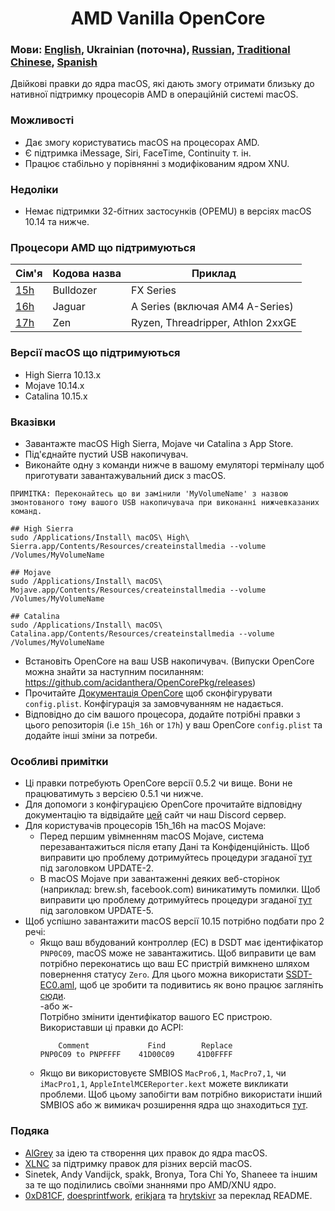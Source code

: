 <span align="center">
<h1>AMD Vanilla OpenCore</h1>
</span>

### Мови: [English](../README.md), Ukrainian (поточна), [Russian](languages/README_RUS.md), [Traditional Chinese](languages/README_CHT.md), [Spanish](languages/README_ES.md)
Двійкові правки до ядра macOS, які дають змогу отримати близьку до нативної підтримку процесорів AMD в операційній системі macOS.

### Можливості
- Дає змогу користуватись macOS на процесорах AMD.
- Є підтримка iMessage, Siri, FaceTime, Continuity т. ін.
- Працює стабільно у порівнянні з модифікованим ядром XNU.

### Недоліки
- Немає підтримки 32-бітних застосунків (OPEMU) в версіях macOS 10.14 та нижче.

### Процесори AMD що підтримуються
| Сім'я | Кодова назва | Приклад |
|--------|---------|----------|
|   [15h](https://github.com/AMD-OSX/AMD_Vanilla/tree/opencore/15h_16h)  | Bulldozer | FX Series|
|   [16h](https://github.com/AMD-OSX/AMD_Vanilla/tree/opencore/15h_16h)  | Jaguar | A Series (включая AM4 A-Series) |
|   [17h](https://github.com/AMD-OSX/AMD_Vanilla/tree/opencore/17h) | Zen | Ryzen, Threadripper, Athlon 2xxGE | <br />

### Версії macOS що підтримуються
- High Sierra 10.13.x
- Mojave 10.14.x
- Catalina 10.15.x

### Вказівки
- Завантажте macOS High Sierra, Mojave чи Catalina з App Store.
- Під'єднайте пустий USB накопичувач.
- Виконайте одну з команди нижче в вашому емуляторі терміналу щоб приготувати завантажувальний диск з macOS.
```
ПРИМІТКА: Переконайтесь що ви замінили 'MyVolumeName' з назвою змонтованого тому вашого USB накопичувача при виконанні нижчевказаних команд.

## High Sierra
sudo /Applications/Install\ macOS\ High\ Sierra.app/Contents/Resources/createinstallmedia --volume /Volumes/MyVolumeName

## Mojave
sudo /Applications/Install\ macOS\ Mojave.app/Contents/Resources/createinstallmedia --volume /Volumes/MyVolumeName

## Catalina
sudo /Applications/Install\ macOS\ Catalina.app/Contents/Resources/createinstallmedia --volume /Volumes/MyVolumeName
```
- Встановіть OpenCore на ваш USB накопичувач. (Випуски OpenCore можна знайти за наступним посиланням: https://github.com/acidanthera/OpenCorePkg/releases)
- Прочитайте [Документація OpenCore](https://github.com/acidanthera/OpenCorePkg/blob/master/Docs/Configuration.pdf) щоб сконфігурувати `config.plist`. Конфігурація за замовчуванням не надається.
- Відповідно до сім вашого процесора, додайте потрібні правки з цього репозиторія (i.e `15h_16h` or `17h`) у ваш OpenCore `config.plist` та додайте інші зміни за потреби.

### Особливі примітки
- Ці правки потребують OpenCore версії 0.5.2 чи вище. Вони не працюватимуть з версією 0.5.1 чи нижче.
- Для допомоги з конфігурацією OpenCore прочитайте відповідну документацію та відвідайте [цей](https://khronokernel-2.gitbook.io/opencore-vanilla-desktop-guide/) сайт чи наш Discord сервер.
- Для користувачів процесорів 15h_16h на macOS Mojave:
  - Перед першим увімненням macOS Mojave, система перезавантажиться після етапу Дані та Конфіденційність. Щоб виправити цю проблему дотримуйтесь процедури згаданої [тут](https://www.insanelymac.com/forum/topic/335877-amd-mojave-kernel-development-and-testing/?do=findComment&comment=2658085) під заголовком UPDATE-2.
  - В macOS Mojave при завантаженні деяких веб-сторінок (наприклад: brew.sh, facebook.com) виникатимуть помилки. Щоб виправити цю проблему дотримуйтесь процедури згаданої [тут](https://www.insanelymac.com/forum/topic/335877-amd-mojave-kernel-development-and-testing/?do=findComment&comment=2661857) під заголовком UPDATE-5.
- Щоб успішно завантажити macOS версії 10.15 потрібно подбати про 2 речі:
  - Якщо ваш вбудований контроллер (EC) в DSDT має ідентифікатор `PNP0C09`, macOS може не завантажитись. Щоб виправити це вам потрібно переконатись що ваш EC пристрій вимкнено шляхом повернення статусу `Zero`. Для цього можна використати [SSDT-EC0.aml](../Extra/SSDT-EC0.aml), щоб це зробити та подивитись як воно працює загляніть [сюди](https://github.com/acidanthera/OpenCorePkg/blob/5e020bb06b33f12fa8b404cc3d1effaa5fbc00ea/Docs/AcpiSamples/SSDT-EC.dsl#L33). <br> -або ж- <br> Потрібно змінити ідентифікатор вашого EC пристрою. Використавши ці правки до ACPI:
    ```
        Comment             Find        Replace
    PNP0C09 to PNPFFFF    41D00C09     41D0FFFF
    ```
  - Якщо ви використовуєте SMBIOS `MacPro6,1`, `MacPro7,1`, чи `iMacPro1,1`, `AppleIntelMCEReporter.kext` можете викликати проблеми. Щоб цьому запобігти вам потрібно використати інший SMBIOS або ж вимикач розширення ядра що знаходиться [тут](../Extra/).

### Подяка
- [AlGrey](https://github.com/AlGreyy) за ідею та створення цих правок до ядра macOS.
- [XLNC](https://github.com/XLNCs) за підтримку правок для різних версій macOS.
- Sinetek, Andy Vandijck, spakk, Bronya, Tora Chi Yo, Shaneee та іншим за те що поділились своїми знаннями про AMD/XNU ядро.
- [0xD81CF](https://github.com/0xD81CF), [doesprintfwork](https://github.com/doesprintfwork), [erikjara](https://github.com/erikjara) та [hrytskivr](https://github.com/hrytskivr) за переклад README.
